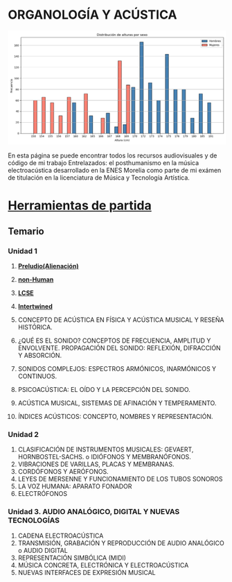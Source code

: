 # ORGANOLOGÍA Y ACÚSTICA
<img src="/img/Distribucion_delatuirasporsexos.png" alt="drawing" width="1000">

En esta página se puede encontrar todos los recursos audiovisuales y de código de mi trabajo Entrelazados: el posthumanismo en la música electroacústica desarrollado en la ENES Morelia como parte de mi exámen de titulación en la licenciatura de Música y Tecnología Artística.

# [**Herramientas de partida**](pages/herramientas.md)


## Temario

### Unidad 1

1. [**Preludio(Alienación)**](pages/preludio.md)
3. [**non-Human**](pages/non-Human.md)
4. [**LCSE**](pages/LCSE.md)
5. [**Intertwined**](pages/intertwined.md)

1. CONCEPTO DE ACÚSTICA EN FÍSICA Y ACÚSTICA MUSICAL Y RESEÑA HISTÓRICA. 
2. ¿QUÉ ES EL SONIDO? CONCEPTOS DE FRECUENCIA, AMPLITUD Y ENVOLVENTE. PROPAGACIÓN DEL SONIDO: REFLEXIÓN, DIFRACCIÓN Y ABSORCIÓN.
3. SONIDOS COMPLEJOS: ESPECTROS ARMÓNICOS, INARMÓNICOS Y CONTINUOS.
4. PSICOACÚSTICA: EL OÍDO Y LA PERCEPCIÓN DEL SONIDO. 
5. ACÚSTICA MUSICAL, SISTEMAS DE AFINACIÓN Y TEMPERAMENTO.
6. ÍNDICES ACÚSTICOS: CONCEPTO, NOMBRES Y REPRESENTACIÓN.


### Unidad 2
1. CLASIFICACIÓN DE INSTRUMENTOS MUSICALES: GEVAERT, HORNBOSTEL-SACHS. o IDIÓFONOS Y MEMBRANÓFONOS.
2. VIBRACIONES DE VARILLAS, PLACAS Y MEMBRANAS.
3. CORDÓFONOS Y AERÓFONOS.
4. LEYES DE MERSENNE Y FUNCIONAMIENTO DE LOS TUBOS SONOROS
5. LA VOZ HUMANA: APARATO FONADOR
6. ELECTRÓFONOS

### Unidad 3. AUDIO ANALÓGICO, DIGITAL Y NUEVAS TECNOLOGÍAS

1. CADENA ELECTROACÚSTICA
2. TRANSMISIÓN, GRABACIÓN Y REPRODUCCIÓN DE AUDIO ANALÓGICO o AUDIO DIGITAL
3. REPRESENTACIÓN SIMBÓLICA (MIDI)
4. MÚSICA CONCRETA, ELECTRÓNICA Y ELECTROACÚSTICA
5. NUEVAS INTERFACES DE EXPRESIÓN MUSICAL